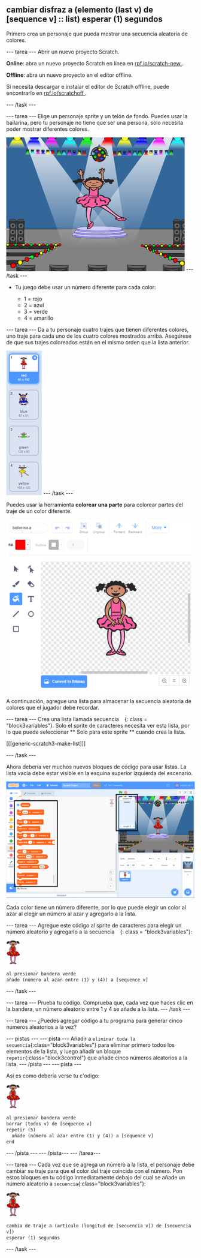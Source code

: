 ## cambiar disfraz a (elemento (last v) de [sequence v] :: list) esperar (1) segundos

Primero crea un personaje que pueda mostrar una secuencia aleatoria de colores.

\--- tarea \--- Abrir un nuevo proyecto Scratch.

**Online**: abra un nuevo proyecto Scratch en línea en [ rpf.io/scratch-new ](https://rpf.io/scratchon).

**Offline**: abra un nuevo proyecto en el editor offline.

Si necesita descargar e instalar el editor de Scratch offline, puede encontrarlo en [ rpf.io/scratchoff ](https://rpf.io/scratchoff).

\--- /task \---

\--- tarea \--- Elige un personaje sprite y un telón de fondo. Puedes usar la bailarina, pero tu personaje no tiene que ser una persona, solo necesita poder mostrar diferentes colores.

![screenshot](images/colour-sprite.png) \--- /task \---

+ Tu juego debe usar un número diferente para cada color:
    
    + 1 = rojo
    + 2 = azul
    + 3 = verde
    + 4 = amarillo

\--- tarea \--- Da a tu personaje cuatro trajes que tienen diferentes colores, uno traje para cada uno de los cuatro colores mostrados arriba. Asegúrese de que sus trajes coloreados están en el mismo orden que la lista anterior.

![captura de pantalla](images/colour-costume.png) \--- /task \---

Puedes usar la herramienta **colorear una parte** para colorear partes del traje de un color diferente.

![coloreas una parte](images/color-a-shape.png)

A continuación, agregue una lista para almacenar la secuencia aleatoria de colores que el jugador debe recordar.

\--- tarea \--- Crea una lista llamada secuencia ` ` {: class = "block3variables"}. Solo el sprite de caracteres necesita ver esta lista, por lo que puede seleccionar ** Solo para este sprite ** cuando crea la lista.

[[[generic-scratch3-make-list]]]

\--- /task \---

Ahora debería ver muchos nuevos bloques de código para usar listas. La lista vacía debe estar visible en la esquina superior izquierda del escenario.

![captura de pantalla](images/colour-list-blocks-annotated.png)

Cada color tiene un número diferente, por lo que puede elegir un color al azar al elegir un número al azar y agregarlo a la lista.

\--- tarea \--- Agregue este código al sprite de caracteres para elegir un número aleatorio y agregarlo a la secuencia ` ` {: class = "block3variables"}:

![bailarina](images/ballerina.png)

```blocks3
al presionar bandera verde
añade (número al azar entre (1) y (4)) a [sequence v]
```

\--- /task \---

\--- tarea \--- Prueba tu código. Comprueba que, cada vez que haces clic en la bandera, un número aleatorio entre 1 y 4 se añade a la lista. \--- /task \---

\--- tarea \--- ¿Puedes agregar código a tu programa para generar cinco números aleatorios a la vez?

\--- pistas \--- \--- pista \--- Añadir a `eliminar toda la secuencia`{:class="block3variables"} para eliminar primero todos los elementos de la lista, y luego añadir un bloque `repetir`{:class="block3control"} que añade cinco números aleatorios a la lista. \--- /pista \--- \--- pista \---

Así es como debería verse tu c'odigo:

![bailarina](images/ballerina.png)

```blocks3
al presionar bandera verde
borrar (todos v) de [sequence v]
repetir (5) 
  añade (número al azar entre (1) y (4)) a [sequence v]
end
```

\--- /pista \--- \--- /pista\--- \--- /tarea\---

\--- tarea \--- Cada vez que se agrega un número a la lista, el personaje debe cambiar su traje para que el color del traje coincida con el número. Pon estos bloques en tu código inmediatamente debajo del cual se añade un número aleatorio a `secuencia`{:class="block3variables"}:

![bailarina](images/ballerina.png)

```blocks3
cambia de traje a (artículo (longitud de [secuencia v]) de [secuencia v])
esperar (1) segundos
```

\--- /task \---